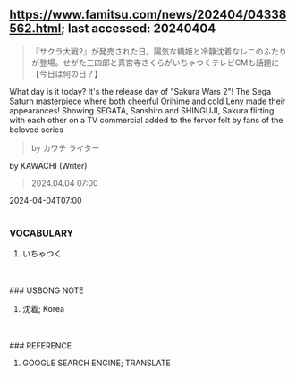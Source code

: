 ## https://www.famitsu.com/news/202404/04338562.html; last accessed: 20240404

> 『サクラ大戦2』が発売された日。陽気な織姫と冷静沈着なレニのふたりが登場。せがた三四郎と真宮寺さくらがいちゃつくテレビCMも話題に【今日は何の日？】

What day is it today? It's the release day of "Sakura Wars 2"! The Sega Saturn masterpiece where both cheerful Orihime and cold Leny made their appearances! Showing SEGATA, Sanshiro and SHINGUJI, Sakura flirting with each other on a TV commercial added to the fervor felt by fans of the beloved series

> by カワチ ライター

by KAWACHI (Writer)

> 2024.04.04 07:00

2024-04-04T07:00
<br/>
<br/>
### VOCABULARY

1) いちゃつく
<br/>
<br/>
### USBONG NOTE

1) 沈着; Korea
<br/>
<br/>
### REFERENCE

1) GOOGLE SEARCH ENGINE; TRANSLATE